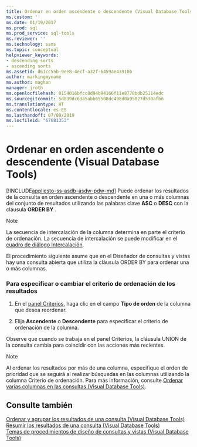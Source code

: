 ```yaml
---
title: Ordenar en orden ascendente o descendente (Visual Database Tools) | Microsoft Docs
ms.custom: ''
ms.date: 01/19/2017
ms.prod: sql
ms.prod_service: sql-tools
ms.reviewer: ''
ms.technology: ssms
ms.topic: conceptual
helpviewer_keywords:
- descending sorts
- ascending sorts
ms.assetid: d61cc55b-9ee8-4ecf-a32f-6459ae43910b
author: markingmyname
ms.author: maghan
manager: jroth
ms.openlocfilehash: 0154016bfcc8d94b94166f11e8778bdb25114edc
ms.sourcegitcommit: 5d839dc63a5abb65508dc498d0a95027d530afb6
ms.translationtype: HT
ms.contentlocale: es-ES
ms.lasthandoff: 07/09/2019
ms.locfileid: "67681353"
---
```

# <a name="sort-in-ascending-or-descending-order-visual-database-tools"></a>Ordenar en orden ascendente o descendente (Visual Database Tools)
[!INCLUDE[appliesto-ss-asdb-asdw-pdw-md](../../includes/appliesto-ss-asdb-asdw-pdw-md.md)]
Puede ordenar los resultados de la consulta en orden ascendente o descendente en una o más columnas del conjunto de resultados utilizando las palabras clave **ASC** o **DESC** con la cláusula **ORDER BY** .  
  
> [!NOTE]  
> La secuencia de intercalación de la columna determina en parte el criterio de ordenación. La secuencia de intercalación se puede modificar en el [cuadro de diálogo Intercalación](../../ssms/visual-db-tools/collation-dialog-box-visual-database-tools.md).  
  
El procedimiento siguiente asume que en el Diseñador de consultas y vistas hay una consulta abierta que utiliza la cláusula ORDER BY para ordenar una o más columnas.  
  
### <a name="to-specify-or-change-the-order-in-which-results-are-sorted"></a>Para especificar o cambiar el criterio de ordenación de los resultados  
  
1.  En el [panel Criterios](../../ssms/visual-db-tools/criteria-pane-visual-database-tools.md), haga clic en el campo **Tipo de orden** de la columna que desea reordenar.  
  
2.  Elija **Ascendente** o **Descendente** para especificar el criterio de ordenación de la columna.  
  
Observe que cuando se trabaja en el panel Criterios, la cláusula UNION de la consulta cambia para coincidir con las acciones más recientes.  
  
> [!NOTE]  
> Al ordenar los resultados por más de una columna, especifique el orden de prioridad que se seguirá al realizar búsquedas en las columnas utilizando la columna Criterio de ordenación. Para más información, consulte [Ordenar varias columnas en las consultas &#40;Visual Database Tools&#41;](../../ssms/visual-db-tools/sort-multiple-columns-in-queries-visual-database-tools.md).  
  
## <a name="see-also"></a>Consulte también  
[Ordenar y agrupar los resultados de una consulta &#40;Visual Database Tools&#41;](../../ssms/visual-db-tools/sort-and-group-query-results-visual-database-tools.md)  
[Resumir los resultados de una consulta &#40;Visual Database Tools&#41;](../../ssms/visual-db-tools/summarize-query-results-visual-database-tools.md)  
[Temas de procedimientos de diseño de consultas y vistas &#40;Visual Database Tools&#41;](../../ssms/visual-db-tools/design-queries-and-views-how-to-topics-visual-database-tools.md)  
  
